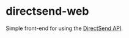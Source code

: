 # directsend-web
Simple front-end for using the [DirectSend API](https://github.com/PatrickStankard/directsend-api).

